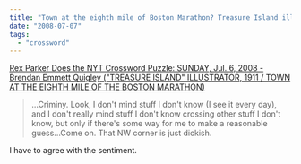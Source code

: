 ```yaml
---
title: "Town at the eighth mile of Boston Marathon? Treasure Island illustrator?"
date: "2008-07-07"
tags: 
  - "crossword"
---
```


[Rex Parker Does the NYT Crossword Puzzle: SUNDAY, Jul. 6, 2008 - Brendan Emmett Quigley ("TREASURE ISLAND" ILLUSTRATOR, 1911 / TOWN AT THE EIGHTH MILE OF THE BOSTON MARATHON)](http://rexwordpuzzle.blogspot.com/2008/07/sunday-jul-6-2008-brendan-emmett.html)

> ...Criminy. Look, I don't mind stuff I don't know (I see it every day), and I don't really mind stuff I don't know crossing other stuff I don't know, but only if there's some way for me to make a reasonable guess...Come on. That NW corner is just dickish.

I have to agree with the sentiment.

